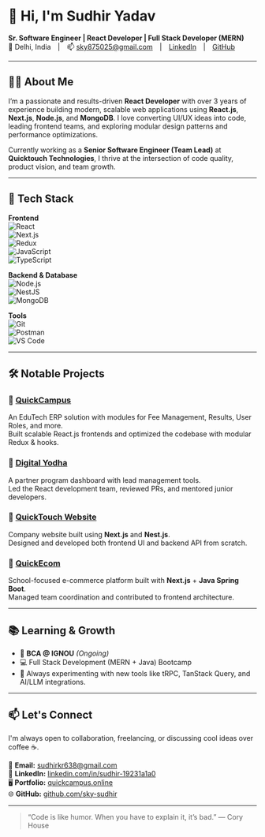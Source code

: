 # 👋 Hi, I'm Sudhir Yadav

**Sr. Software Engineer | React Developer | Full Stack Developer (MERN)**  
📍 Delhi, India | 📫 sky875025@gmail.com | [LinkedIn](https://www.linkedin.com/in/sudhir-yadav-19231a1a0/) | [GitHub](https://github.com/sky-sudhir)

---

## 🧑‍💻 About Me

I’m a passionate and results-driven **React Developer** with over 3 years of experience building modern, scalable web applications using **React.js**, **Next.js**, **Node.js**, and **MongoDB**. I love converting UI/UX ideas into code, leading frontend teams, and exploring modular design patterns and performance optimizations.

Currently working as a **Senior Software Engineer (Team Lead)** at **Quicktouch Technologies**, I thrive at the intersection of code quality, product vision, and team growth.

---

## 🚀 Tech Stack

**Frontend**  
![React](https://img.shields.io/badge/-ReactJS-61DAFB?style=flat&logo=react)  
![Next.js](https://img.shields.io/badge/-Next.js-black?style=flat&logo=next.js)  
![Redux](https://img.shields.io/badge/-Redux-764ABC?style=flat&logo=redux)  
![JavaScript](https://img.shields.io/badge/-JavaScript-F7DF1E?style=flat&logo=javascript&logoColor=black)  
![TypeScript](https://img.shields.io/badge/-TypeScript-3178C6?style=flat&logo=typescript)  

**Backend & Database**  
![Node.js](https://img.shields.io/badge/-Node.js-339933?style=flat&logo=node.js)  
![NestJS](https://img.shields.io/badge/-NestJS-E0234E?style=flat&logo=nestjs)  
![MongoDB](https://img.shields.io/badge/-MongoDB-47A248?style=flat&logo=mongodb)  

**Tools**  
![Git](https://img.shields.io/badge/-Git-F05032?style=flat&logo=git)  
![Postman](https://img.shields.io/badge/-Postman-FF6C37?style=flat&logo=postman)  
![VS Code](https://img.shields.io/badge/-VSCode-007ACC?style=flat&logo=visual-studio-code)

---

## 🛠️ Notable Projects

### 🔹 [QuickCampus](https://quickcampus.online)
An EduTech ERP solution with modules for Fee Management, Results, User Roles, and more.  
Built scalable React.js frontends and optimized the codebase with modular Redux & hooks.

### 🔹 [Digital Yodha](https://qtdigitalyodha.com/auth)
A partner program dashboard with lead management tools.  
Led the React development team, reviewed PRs, and mentored junior developers.

### 🔹 [QuickTouch Website](https://www.quicktouch.co.in/home)
Company website built using **Next.js** and **Nest.js**.  
Designed and developed both frontend UI and backend API from scratch.

### 🔹 [QuickEcom](https://www.dev-ecom.quickcampus.online/)
School-focused e-commerce platform built with **Next.js** + **Java Spring Boot**.  
Managed team coordination and contributed to frontend architecture.

---

## 📚 Learning & Growth

- 🏫 **BCA @ IGNOU** *(Ongoing)*  
- 💻 Full Stack Development (MERN + Java) Bootcamp  
- 🎯 Always experimenting with new tools like tRPC, TanStack Query, and AI/LLM integrations.

---

## 📫 Let's Connect

I'm always open to collaboration, freelancing, or discussing cool ideas over coffee ☕.

📧 **Email:** sudhirkr638@gmail.com  
💼 **LinkedIn:** [linkedin.com/in/sudhir-19231a1a0](https://www.linkedin.com/in/sudhir-19231a1a0)  
🖥️ **Portfolio:** [quickcampus.online](https://quickcampus.online)  
🌐 **GitHub:** [github.com/sky-sudhir](https://github.com/sky-sudhir)

---

> “Code is like humor. When you have to explain it, it’s bad.” — Cory House


